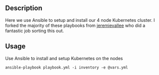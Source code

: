 ## Description
Here we use Ansible to setup and install our 4 node Kubernetes cluster. I forked the majority of these playbooks from [jeremievallee](https://github.com/jeremievallee/kubernetes-vagrant-ansible) who did a fantastic job sorting this out.

## Usage
Use Ansible to install and setup Kubernetes on the nodes
```
ansible-playbook playbook.yml -i inventory -e @vars.yml
```
